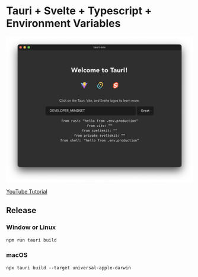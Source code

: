 # Tauri + Svelte + Typescript + Environment Variables

![demo](./docs/demo.png)

[YouTube Tutorial](https://www.youtube.com/watch?v=eFRl38t-D1U)

## Release

### Window or Linux

```shell
npm run tauri build
```

### macOS

```shell
npx tauri build --target universal-apple-darwin
```
